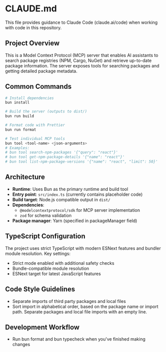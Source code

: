 # CLAUDE.md

This file provides guidance to Claude Code (claude.ai/code) when working with
code in this repository.

## Project Overview

This is a Model Context Protocol (MCP) server that enables AI assistants to
search package registries (NPM, Cargo, NuGet) and retrieve up-to-date package
information. The server exposes tools for searching packages and getting
detailed package metadata.

## Common Commands

```bash
# Install dependencies
bun install

# Build the server (outputs to dist/)
bun run build

# Format code with Prettier
bun run format

# Test individual MCP tools
bun tool <tool-name> <json-arguments>
# Examples:
# bun tool search-npm-packages '{"query": "react"}'
# bun tool get-npm-package-details '{"name": "react"}'
# bun tool list-npm-package-versions '{"name": "react", "limit": 50}'
```

## Architecture

- **Runtime**: Uses Bun as the primary runtime and build tool
- **Entry point**: `src/index.ts` (currently contains placeholder code)
- **Build target**: Node.js compatible output in `dist/`
- **Dependencies**:
  - `@modelcontextprotocol/sdk` for MCP server implementation
  - `zod` for schema validation
- **Package manager**: Yarn (specified in packageManager field)

## TypeScript Configuration

The project uses strict TypeScript with modern ESNext features and bundler
module resolution. Key settings:

- Strict mode enabled with additional safety checks
- Bundle-compatible module resolution
- ESNext target for latest JavaScript features

## Code Style Guidelines

- Separate imports of third party packages and local files
- Sort import in alphabetical order, based on the package name or import path.
  Separate packages and local file imports with an empty line.

## Development Workflow

- Run bun format and bun typecheck when you've finished making changes
